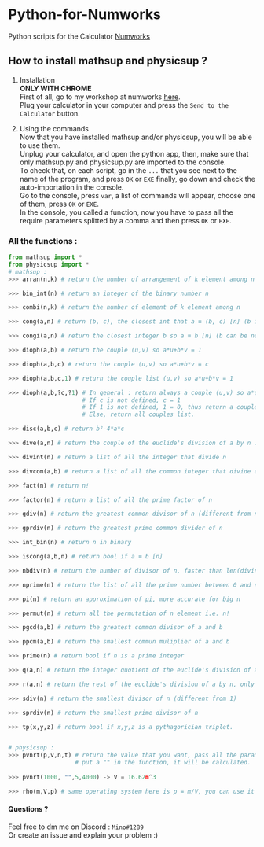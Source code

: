 # Python-for-Numworks
Python scripts for the Calculator <a href="https://www.numworks.com/">Numworks</a>

## How to install mathsup and physicsup ?
1. Installation  
**ONLY WITH CHROME**  
First of all, go to my workshop at numworks <a href="https://workshop.numworks.com/python/mino-1289/">here</a>.  
Plug your calculator in your computer and press the `Send to the Calculator` button.  

2. Using the commands  
Now that you have installed mathsup and/or physicsup, you will be able to use them.  
Unplug your calculator, and open the python app, then, make sure that only mathsup.py and physicsup.py are imported to the console.  
To check that, on each script, go in the `...` that you see next to the name of the program, and press `OK` or `EXE` finally, go down and check the auto-importation in the console.  
Go to the console, press `var`, a list of commands will appear, choose one of them, press `OK` or `EXE`.  
In the console, you called a function, now you have to pass all the require parameters splitted by a comma and then press `OK` or `EXE`.  

### All the functions :
```py
from mathsup import *
from physicsup import *
# mathsup :
>>> arran(n,k) # return the number of arrangement of k element among n  

>>> bin_int(n) # return an integer of the binary number n  

>>> combi(n,k) # return the number of element of k element among n  

>>> cong(a,n) # return (b, c), the closest int that a ≡ (b, c) [n] (b is positive and c not)  

>>> congi(a,n) # return the closest integer b so a ≡ b [n] (b can be negative)  

>>> dioph(a,b) # return the couple (u,v) so a*u+b*v = 1  

>>> dioph(a,b,c) # return the couple (u,v) so a*u+b*v = c 

>>> dioph(a,b,c,1) # return the couple list (u,v) so a*u+b*v = 1

>>> dioph(a,b,?c,?1) # In general : return always a couple (u,v) so a*u+b*v = c
                     # If c is not defined, c = 1
                     # If 1 is not defined, 1 = 0, thus return a couple (u,v)
                     # Else, return all couples list.

>>> disc(a,b,c) # return b²-4*a*c  

>>> dive(a,n) # return the couple of the euclide's division of a by n : (q,r) -> a = n*q+r

>>> divint(n) # return a list of all the integer that divide n

>>> divcom(a,b) # return a list of all the common integer that divide a and b

>>> fact(n) # return n!

>>> factor(n) # return a list of all the prime factor of n

>>> gdiv(n) # return the greatest common divisor of n (different from n)

>>> gprdiv(n) # return the greatest prime common divider of n

>>> int_bin(n) # return n in binary

>>> iscong(a,b,n) # return bool if a ≡ b [n]

>>> nbdiv(n) # return the number of divisor of n, faster than len(divint(n))

>>> nprime(n) # return the list of all the prime number between 0 and n

>>> pi(n) # return an approximation of pi, more accurate for big n

>>> permut(n) # return all the permutation of n element i.e. n!

>>> pgcd(a,b) # return the greatest common divisor of a and b

>>> ppcm(a,b) # return the smallest commun muliplier of a and b

>>> prime(n) # return bool if n is a prime integer

>>> q(a,n) # return the integer quotient of the euclide's division of a by n.

>>> r(a,n) # return the rest of the euclide's division of a by n, only positive value.

>>> sdiv(n) # return the smallest divisor of n (different from 1)

>>> sprdiv(n) # return the smallest prime divisor of n

>>> tp(x,y,z) # return bool if x,y,z is a pythagorician triplet.


# physicsup :
>>> pvnrt(p,v,n,t) # return the value that you want, pass all the parameter you have and the one you want to know the value, 
                   # put a "" in the function, it will be calculated. 
                   
>>> pvnrt(1000, "",5,4000) -> V = 16.62m^3

>>> rho(m,V,p) # same operating system here is p = m/V, you can use it on every equation like this. 
```

#### Questions ?
Feel free to dm me on Discord : `Mino#1289`  
Or create an issue and explain your problem :)
